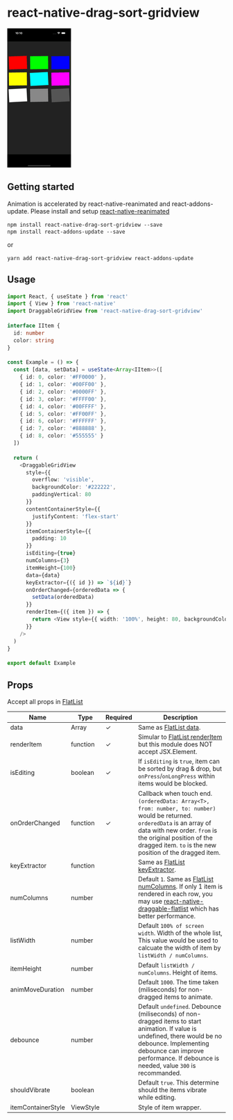 # react-native-drag-sort-gridview

![](./__doc__/demo.gif)

## Getting started

Animation is accelerated by react-native-reanimated and react-addons-update. Please install and setup [react-native-reanimated](https://github.com/kmagiera/react-native-reanimated)

```
npm install react-native-drag-sort-gridview --save
npm install react-addons-update --save
```

or

```
yarn add react-native-drag-sort-gridview react-addons-update
```

## Usage

```ts
import React, { useState } from 'react'
import { View } from 'react-native'
import DraggableGridView from 'react-native-drag-sort-gridview'

interface IItem {
  id: number
  color: string
}

const Example = () => {
  const [data, setData] = useState<Array<IItem>>([
    { id: 0, color: '#FF0000' },
    { id: 1, color: '#00FF00' },
    { id: 2, color: '#0000FF' },
    { id: 3, color: '#FFFF00' },
    { id: 4, color: '#00FFFF' },
    { id: 5, color: '#FF00FF' },
    { id: 6, color: '#FFFFFF' },
    { id: 7, color: '#888888' },
    { id: 8, color: '#555555' }
  ])

  return (
    <DraggableGridView
      style={{
        overflow: 'visible',
        backgroundColor: '#222222',
        paddingVertical: 80
      }}
      contentContainerStyle={{
        justifyContent: 'flex-start'
      }}
      itemContainerStyle={{
        padding: 10
      }}
      isEditing={true}
      numColumns={3}
      itemHeight={100}
      data={data}
      keyExtractor={({ id }) => `${id}`}
      onOrderChanged={orderedData => {
        setData(orderedData)
      }}
      renderItem={({ item }) => {
        return <View style={{ width: '100%', height: 80, backgroundColor: item.color }}></View>
      }}
    />
  )
}

export default Example
```

## Props

Accept all props in [FlatList](https://facebook.github.io/react-native/docs/flatlist)

| Name               | Type      | Required | Description                                                                                                                                                                                                                                                                        |
| ------------------ | --------- | -------- | ---------------------------------------------------------------------------------------------------------------------------------------------------------------------------------------------------------------------------------------------------------------------------------- |
| data               | Array<T>  | ✓        | Same as [FlatList data](https://reactnative.dev/docs/flatlist#required-data).                                                                                                                                                                                                      |
| renderItem         | function  | ✓        | Simular to [FlatList renderItem](https://reactnative.dev/docs/flatlist#required-renderitem) but this module does NOT accept JSX.Element.                                                                                                                                           |
| isEditing          | boolean   | ✓        | If `isEditing` is `true`, item can be sorted by drag & drop, but `onPress`/`onLongPress` within items would be blocked.                                                                                                                                                            |
| onOrderChanged     | function  | ✓        | Callback when touch end. `(orderedData: Array<T>, from: number, to: number)` would be returned. `orderedData` is an array of data with new order. `from` is the original position of the dragged item. `to` is the new position of the dragged item.                               |
| keyExtractor       | function  |          | Same as [FlatList keyExtractor](https://reactnative.dev/docs/flatlist#keyextractor).                                                                                                                                                                                               |
| numColumns         | number    |          | Default `1`. Same as [FlatList numColumns](https://reactnative.dev/docs/flatlist#numcolumns). If only 1 item is rendered in each row, you may use [react-native-draggable-flatlist](https://github.com/computerjazz/react-native-draggable-flatlist) which has better performance. |
| listWidth          | number    |          | Default `100% of screen width`. Width of the whole list, This value would be used to calcuate the width of item by `listWidth / numColumns`.                                                                                                                                       |
| itemHeight         | number    |          | Default `listWidth / numColumns`. Height of items.                                                                                                                                                                                                                                 |
| animMoveDuration   | number    |          | Default `1000`. The time taken (miliseconds) for non-dragged items to animate.                                                                                                                                                                                                     |
| debounce           | number    |          | Default `undefined`. Debounce (miliseconds) of non-dragged items to start animation. If value is undefined, there would be no debounce. Implementing debounce can improve performance. If debounce is needed, value `300` is recommanded.                                                                                                          |
| shouldVibrate      | boolean   |          | Default `true`. This determine should the items vibrate while editing.                                                                                                                                                                                                             |
| itemContainerStyle | ViewStyle |          | Style of item wrapper.                                                                                                                                                                                                                                                             |
